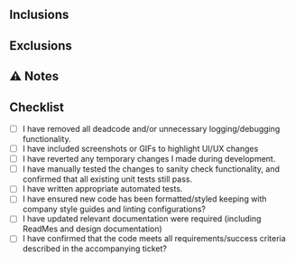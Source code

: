 
## Inclusions
<!-- List key features, functionalities, or changes included in this PR. -->

## Exclusions
<!-- Mention any functionality that was intentionally left out (and why). -->

## **⚠️ Notes**  
<!-- Additional notes, dependencies, or warnings. -->
<!-- - 🚨 **Dependent on:** `bug/JAE-123` (Merge that PR first before review) -->
<!-- - ⏳ **Known Issues:** XYZ issue still under investigation -->

## Checklist
- [ ] I have removed all deadcode and/or unnecessary logging/debugging functionality.
- [ ] I have included screenshots or GIFs to highlight UI/UX changes
- [ ] I have reverted any temporary changes I made during development.
- [ ] I have manually tested the changes to sanity check functionality, and confirmed that all existing unit tests still pass.
- [ ] I have written appropriate automated tests.
- [ ] I have ensured new code has been formatted/styled keeping with company style guides and linting configurations?
- [ ] I have updated relevant documentation were required (including ReadMes and design documentation)
- [ ] I have confirmed that the code meets all requirements/success criteria described in the accompanying ticket?